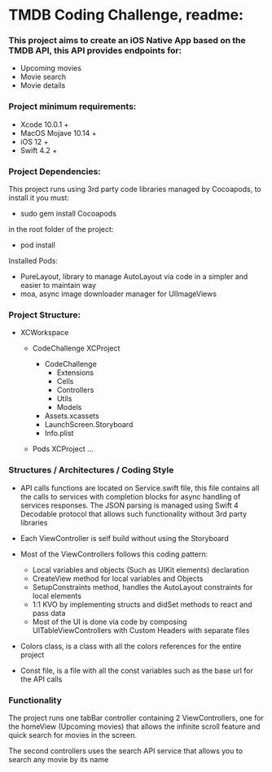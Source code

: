 #  TMDB Coding Challenge, readme:

### This project aims to create an iOS Native App based on the TMDB API, this API provides endpoints for:

- Upcoming movies
- Movie search
- Movie details

### Project minimum requirements:

- Xcode 10.0.1 +
- MacOS Mojave 10.14 +
- iOS 12 +
- Swift 4.2 +

### Project Dependencies:

This project runs using 3rd party code libraries managed by Cocoapods, to install
it you must:

- sudo gem install Cocoapods

in the root folder of the project:

- pod install

Installed Pods:

- PureLayout, library to manage AutoLayout via code in a simpler and easier to maintain way
- moa, async image downloader manager for UIImageViews

### Project Structure:

+ XCWorkspace
    + CodeChallenge XCProject
        + CodeChallenge
            - Extensions
            + Cells
            + Controllers
            + Utils
            + Models
        - Assets.xcassets
        - LaunchScreen.Storyboard
        - Info.plist

    + Pods XCProject
    ...

### Structures / Architectures / Coding Style

- API calls functions are located on Service.swift file, this file contains
all the calls to services with completion blocks for async handling of services responses.
The JSON parsing is managed using Swift 4 Decodable protocol that allows such functionality
without 3rd party libraries

- Each ViewController is self build without using the Storyboard
- Most of the ViewControllers follows this coding pattern:
    - Local variables and objects (Such as UIKit elements) declaration
    - CreateView method for local variables and Objects
    - SetupConstraints method, handles the AutoLayout constraints for local elements
    - 1:1 KVO   by implementing structs and didSet methods to react and pass data 
    - Most of the UI is done via code by composing UITableViewControllers with Custom Headers with separate files
- Colors class, is a class with all the colors references for the entire project
- Const file, is a file with all the const variables such as the base url for the API calls

### Functionality

The project runs one tabBar controller containing 2 ViewControllers, one for the homeView (Upcoming movies) that allows the infinite scroll feature and quick search for movies in the screen. 

The second controllers uses the search API service that allows you to search any movie by its name

